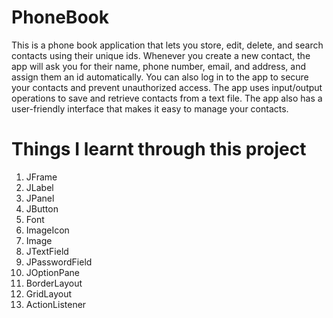 # PhoneBook
This is a phone book application that 
lets you store, edit, delete, and search 
contacts using their unique ids. Whenever 
you create a new contact, the app will ask 
you for their name, phone number, email, 
and address, and assign them an id 
automatically. You can also log in to the 
app to secure your contacts and prevent 
unauthorized access. The app uses 
input/output operations to save and 
retrieve contacts from a text file. 
The app also has a user-friendly interface 
that makes it easy to manage your contacts.

# Things I learnt through this project
1. JFrame
2. JLabel
3. JPanel
4. JButton
5. Font
6. ImageIcon
7. Image
8. JTextField
9. JPasswordField
10. JOptionPane
11. BorderLayout
12. GridLayout
13. ActionListener
